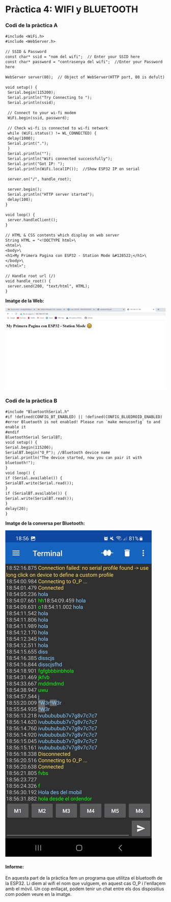 # Pràctica 4: WIFI y BLUETOOTH

### Codi de la pràctica A

```
#include <WiFi.h>
#include <WebServer.h>

// SSID & Password
const char* ssid = "nom del wifi";  // Enter your SSID here
const char* password = "contrasenya del wifi";  //Enter your Password here

WebServer server(80);  // Object of WebServer(HTTP port, 80 is defult)

void setup() {
 Serial.begin(115200);
 Serial.println("Try Connecting to ");
 Serial.println(ssid);

 // Connect to your wi-fi modem
 WiFi.begin(ssid, password);

 // Check wi-fi is connected to wi-fi network
 while (WiFi.status() != WL_CONNECTED) {
 delay(1000);
 Serial.print(".");
 }
 Serial.println("");
 Serial.println("WiFi connected successfully");
 Serial.print("Got IP: ");
 Serial.println(WiFi.localIP());  //Show ESP32 IP on serial

 server.on("/", handle_root);

 server.begin();
 Serial.println("HTTP server started");
 delay(100); 
}

void loop() {
 server.handleClient();
}

// HTML & CSS contents which display on web server
String HTML = "<!DOCTYPE html>\
<html>\
<body>\
<h1>My Primera Pagina con ESP32 - Station Mode &#128522;</h1>\
</body>\
</html>";

// Handle root url (/)
void handle_root() {
 server.send(200, "text/html", HTML);
}
```
**Imatge de la Web:**

![Imatge De la web:](Foto_captura_web.png)

### Codi de la pràctica B

```
#include "BluetoothSerial.h"
#if !defined(CONFIG_BT_ENABLED) || !defined(CONFIG_BLUEDROID_ENABLED)
#error Bluetooth is not enabled! Please run `make menuconfig` to and enable it
#endif
BluetoothSerial SerialBT;
void setup() {
Serial.begin(115200);
SerialBT.begin("O_P"); //Bluetooth device name
Serial.println("The device started, now you can pair it with bluetooth!");
}
void loop() {
if (Serial.available()) {
SerialBT.write(Serial.read());
}
if (SerialBT.available()) {
Serial.write(SerialBT.read());
}
delay(20);
}

```

**Imatge de la conversa per Bluetooth:**


![Imatge conversa bluetooth: ](conversa_bluetooth.jpg)

#### Informe:
En aquesta part de la pràctica fem un programa que utilitza el bluetooth de la ESP32. Li diem al wifi el nom que vulguem, en aquest cas O_P i l'enllaçem amb el mòvil.
Un cop enllaçat, podem tenir un chat entre els dos dispositius com podem veure en la imatge.
